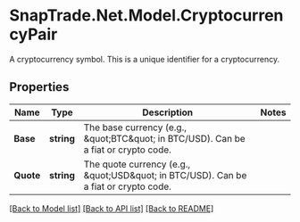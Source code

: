 # SnapTrade.Net.Model.CryptocurrencyPair
A cryptocurrency symbol. This is a unique identifier for a cryptocurrency.

## Properties

Name | Type | Description | Notes
------------ | ------------- | ------------- | -------------
**Base** | **string** | The base currency (e.g., \&quot;BTC\&quot; in BTC/USD). Can be a fiat or crypto code. | 
**Quote** | **string** | The quote currency (e.g., \&quot;USD\&quot; in BTC/USD). Can be a fiat or crypto code. | 

[[Back to Model list]](../README.md#documentation-for-models) [[Back to API list]](../README.md#documentation-for-api-endpoints) [[Back to README]](../README.md)

